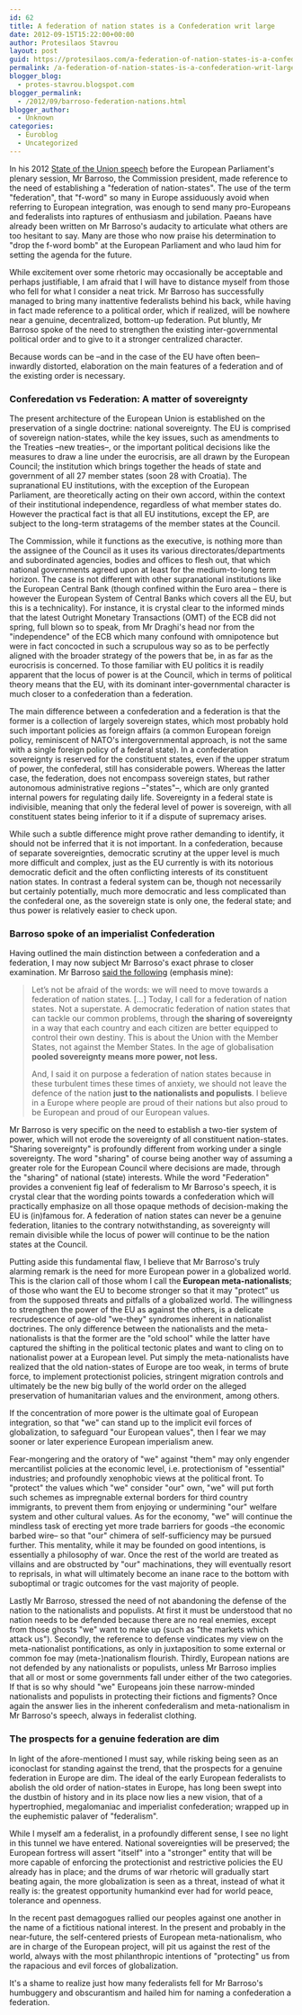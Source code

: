 ```yaml
---
id: 62
title: A federation of nation states is a Confederation writ large
date: 2012-09-15T15:22:00+00:00
author: Protesilaos Stavrou
layout: post
guid: https://protesilaos.com/a-federation-of-nation-states-is-a-confederation-writ-large/
permalink: /a-federation-of-nation-states-is-a-confederation-writ-large/
blogger_blog:
  - protes-stavrou.blogspot.com
blogger_permalink:
  - /2012/09/barroso-federation-nations.html
blogger_author:
  - Unknown
categories:
  - Euroblog
  - Uncategorized
---
```

In his 2012 <a href="http://ec.europa.eu/commission_2010-2014/president/news/archives/2012/09/20120912_1_en.htm">State of the Union speech</a> before the European Parliament's plenary session, Mr Barroso, the Commission president, made reference to the need of establishing a "federation of nation-states". The use of the term "federation", that "f-word" so many in Europe assiduously avoid when referring to European integration, was enough to send many pro-Europeans and federalists into raptures of enthusiasm and jubilation. Paeans have already been written on Mr Barroso's audacity to articulate what others are too hesitant to say. Many are those who now praise his determination to "drop the f-word bomb" at the European Parliament and who laud him for setting the agenda for the future.

While excitement over some rhetoric may occasionally be acceptable and perhaps justifiable, I am afraid that I will have to distance myself from those who fell for what I consider a neat trick. Mr Barroso has successfully managed to bring many inattentive federalists behind his back, while having in fact made reference to a political order, which if realized, will be nowhere near a genuine, decentralized, bottom-up federation. Put bluntly, Mr Barroso spoke of the need to strengthen the existing inter-governmental political order and to give to it a stronger centralized character.

Because words can be –and in the case of the EU have often been– inwardly distorted, elaboration on the main features of a federation and of the existing order is necessary.

### Conferedation vs Federation: A matter of sovereignty

The present architecture of the European Union is established on the preservation of a single doctrine: national sovereignty. The EU is comprised of sovereign nation-states, while the key issues, such as amendments to the Treaties –new treaties–, or the important political decisions like the measures to draw a line under the eurocrisis, are all drawn by the European Council; the institution which brings together the heads of state and government of all 27 member states (soon 28 with Croatia). The supranational EU institutions, with the exception of the European Parliament, are theoretically acting on their own accord, within the context of their institutional independence, regardless of what member states do. However the practical fact is that all EU institutions, except the EP, are subject to the long-term stratagems of the member states at the Council.

The Commission, while it functions as the executive, is nothing more than the assignee of the Council as it uses its various directorates/departments and subordinated agencies, bodies and offices to flesh out, that which national governments agreed upon at least for the medium-to-long term horizon. The case is not different with other supranational institutions like the European Central Bank (though confined within the Euro area – there is however the European System of Central Banks which covers all the EU, but this is a technicality). For instance, it is crystal clear to the informed minds that the latest Outright Monetary Transactions (OMT) of the ECB did not spring, full blown so to speak, from Mr Draghi's head nor from the "independence" of the ECB which many confound with omnipotence but were in fact concocted in such a scrupulous way so as to be perfectly aligned with the broader strategy of the powers that be, in as far as the eurocrisis is concerned. To those familiar with EU politics it is readily apparent that the locus of power is at the Council, which in terms of political theory means that the EU, with its dominant inter-governmental character is much closer to a confederation than a federation.

The main difference between a confederation and a federation is that the former is a collection of largely sovereign states, which most probably hold such important policies as foreign affairs (a common European foreign policy, reminiscent of NATO's intergovernmental approach, is not the same with a single foreign policy of a federal state). In a confederation sovereignty is reserved for the constituent states, even if the upper stratum of power, the confederal, still has considerable powers. Whereas the latter case, the federation, does not encompass sovereign states, but rather autonomous administrative regions –"states"–, which are only granted internal powers for regulating daily life. Sovereignty in a federal state is indivisible, meaning that only the federal level of power is sovereign, with all constituent states being inferior to it if a dispute of supremacy arises.

While such a subtle difference might prove rather demanding to identify, it should not be inferred that it is not important. In a confederation, because of separate sovereignties, democratic scrutiny at the upper level is much more difficult and complex, just as the EU currently is with its notorious democratic deficit and the often conflicting interests of its constituent nation states. In contrast a federal system can be, though not necessarily but certainly potentially, much more democratic and less complicated than the confederal one, as the sovereign state is only one, the federal state; and thus power is relatively easier to check upon.

### Barroso spoke of an imperialist Confederation

Having outlined the main distinction between a confederation and a federation, I may now subject Mr Barroso's exact phrase to closer examination. Mr Barroso <a href="http://europa.eu/rapid/pressReleasesAction.do?reference=SPEECH/12/596&format=HTML&aged=0&language=EN&guiLanguage=en" rel="nofollow">said the following</a> (emphasis mine):

> Let’s not be afraid of the words: we will need to move towards a federation of nation states. [...] Today, I call for a federation of nation states. Not a superstate. A democratic federation of nation states that can tackle our common problems, through **the sharing of sovereignty** in a way that each country and each citizen are better equipped to control their own destiny. This is about the Union with the Member States, not against the Member States. In the age of globalisation **pooled sovereignty means more power, not less.**
>
> And, I said it on purpose a federation of nation states because in these turbulent times these times of anxiety, we should not leave the defence of the nation **just to the nationalists and populists**. I believe in a Europe where people are proud of their nations but also proud to be European and proud of our European values.

Mr Barroso is very specific on the need to establish a two-tier system of power, which will not erode the sovereignty of all constituent nation-states. "Sharing sovereignty" is profoundly different from working under a single sovereignty. The word "sharing" of course being another way of assuming a greater role for the European Council where decisions are made, through the "sharing" of national (state) interests. While the word "Federation" provides a convenient fig leaf of federalism to Mr Barroso's speech, it is crystal clear that the wording points towards a confederation which will practically emphasize on all those opaque methods of decision-making the EU is (in)famous for. A federation of nation states can never be a genuine federation, litanies to the contrary notwithstanding, as sovereignty will remain divisible while the locus of power will continue to be the nation states at the Council.

Putting aside this fundamental flaw, I believe that Mr Barroso's truly alarming remark is the need for more European power in a globalized world. This is the clarion call of those whom I call the **European meta-nationalists**; of those who want the EU to become stronger so that it may "protect" us from the supposed threats and pitfalls of a globalized world. The willingness to strengthen the power of the EU as against the others, is a delicate recrudescence of age-old "we-they" syndromes inherent in nationalist doctrines. The only difference between the nationalists and the meta-nationalists is that the former are the "old school" while the latter have captured the shifting in the political tectonic plates and want to cling on to nationalist power at a European level. Put simply the meta-nationalists have realized that the old nation-states of Europe are too weak, in terms of brute force, to implement protectionist policies, stringent migration controls and ultimately be the new big bully of the world order on the alleged preservation of humanitarian values and the environment, among others.

If the concentration of more power is the ultimate goal of European integration, so that "we" can stand up to the implicit evil forces of globalization, to safeguard "our European values", then I fear we may sooner or later experience European imperialism anew.

Fear-mongering and the oratory of "we" against "them" may only engender mercantilist policies at the economic level, i.e. protectionism of "essential" industries; and profoundly xenophobic views at the political front. To "protect" the values which "we" consider "our" own, "we" will put forth such schemes as impregnable external borders for third country immigrants, to prevent them from enjoying or undermining "our" welfare system and other cultural values. As for the economy, "we" will continue the mindless task of erecting yet more trade barriers for goods –the economic barbed wire– so that "our" chimera of self-sufficiency may be pursued further. This mentality, while it may be founded on good intentions, is essentially a philosophy of war. Once the rest of the world are treated as villains and are obstructed by "our" machinations, they will eventually resort to reprisals, in what will ultimately become an inane race to the bottom with suboptimal or tragic outcomes for the vast majority of people.

Lastly Mr Barroso, stressed the need of not abandoning the defense of the nation to the nationalists and populists. At first it must be understood that no nation needs to be defended because there are no real enemies, except from those ghosts "we" want to make up (such as "the markets which attack us"). Secondly, the reference to defense vindicates my view on the meta-nationalist pontifications, as only in juxtaposition to some external or common foe may (meta-)nationalism flourish. Thirdly, European nations are not defended by any nationalists or populists, unless Mr Barroso implies that all or most or some governments fall under either of the two categories. If that is so why should "we" Europeans join these narrow-minded nationalists and populists in protecting their fictions and figments? Once again the answer lies in the inherent confederalism and meta-nationalism in Mr Barroso's speech, always in federalist clothing.

### The prospects for a genuine federation are dim

In light of the afore-mentioned I must say, while risking being seen as an iconoclast for standing against the trend, that the prospects for a genuine federation in Europe are dim. The ideal of the early European federalists to abolish the old order of nation-states in Europe, has long been swept into the dustbin of history and in its place now lies a new vision, that of a hypertrophied, megalomaniac and imperialist confederation; wrapped up in the euphemistic palaver of "federalism".

While I myself am a federalist, in a profoundly different sense, I see no light in this tunnel we have entered. National sovereignties will be preserved; the European fortress will assert "itself" into a "stronger" entity that will be more capable of enforcing the protectionist and restrictive policies the EU already has in place; and the drums of war rhetoric will gradually start beating again, the more globalization is seen as a threat, instead of what it really is: the greatest opportunity humankind ever had for world peace, tolerance and openness.

In the recent past demagogues rallied our peoples against one another in the name of a fictitious national interest. In the present and probably in the near-future, the self-centered priests of European meta-nationalism, who are in charge of the European project, will pit us against the rest of the world, always with the most philanthropic intentions of "protecting" us from the rapacious and evil forces of globalization.

It's a shame to realize just how many federalists fell for Mr Barroso's humbuggery and obscurantism and hailed him for naming a confederation a federation.

